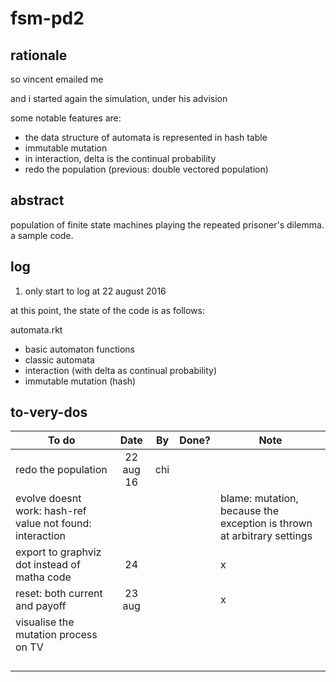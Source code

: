 # fsm-pd2

## rationale
so vincent emailed me

and i started again the simulation, under his advision

some notable features are:

* the data structure of automata is represented in hash table
* immutable mutation
* in interaction, delta is the continual probability
* redo the population (previous: double vectored population)

## abstract
population of finite state machines playing the repeated prisoner's dilemma.
a sample code.

## log

1. only start to log at 22 august 2016

at this point, the state of the code is as follows:

automata.rkt
* basic automaton functions
* classic automata
* interaction (with delta as continual probability)
* immutable mutation (hash)



## to-very-dos

| To do         | Date          | By    | Done? | Note|
| ------------- |:-------------:| ----- |:-----:|-----|
| redo the population      | 22 aug 16 | chi | ||
| evolve doesnt work: hash-ref value not found: interaction  | |||blame: mutation, because the exception is thrown at arbitrary settings|
| export to graphviz dot instead of matha code  | 24 |||x||
| reset: both current and payoff  | 23 aug|||x||
| visualise the mutation process on TV  | |||||
|   | |||||
|   | |||||
|   | |||||
|   | |||||



